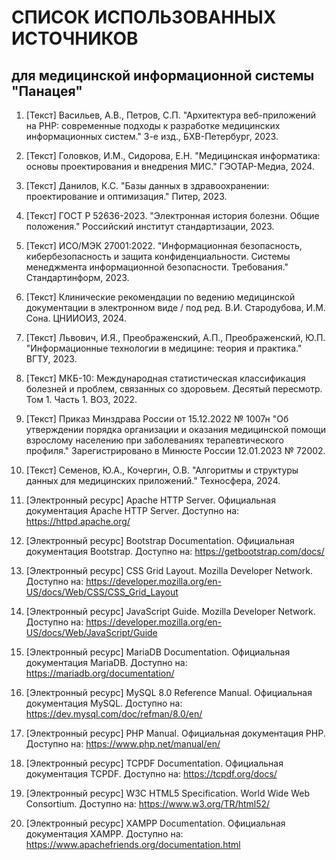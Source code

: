 # СПИСОК ИСПОЛЬЗОВАННЫХ ИСТОЧНИКОВ
## для медицинской информационной системы "Панацея"

1. [Текст] Васильев, А.В., Петров, С.П. "Архитектура веб-приложений на PHP: современные подходы к разработке медицинских информационных систем." 3-е изд., БХВ-Петербург, 2023.

2. [Текст] Головков, И.М., Сидорова, Е.Н. "Медицинская информатика: основы проектирования и внедрения МИС." ГЭОТАР-Медиа, 2024.

3. [Текст] Данилов, К.С. "Базы данных в здравоохранении: проектирование и оптимизация." Питер, 2023.

4. [Текст] ГОСТ Р 52636-2023. "Электронная история болезни. Общие положения." Российский институт стандартизации, 2023.

5. [Текст] ИСО/МЭК 27001:2022. "Информационная безопасность, кибербезопасность и защита конфиденциальности. Системы менеджмента информационной безопасности. Требования." Стандартинформ, 2023.

6. [Текст] Клинические рекомендации по ведению медицинской документации в электронном виде / под ред. В.И. Стародубова, И.М. Сона. ЦНИИОИЗ, 2024.

7. [Текст] Львович, И.Я., Преображенский, А.П., Преображенский, Ю.П. "Информационные технологии в медицине: теория и практика." ВГТУ, 2023.

8. [Текст] МКБ-10: Международная статистическая классификация болезней и проблем, связанных со здоровьем. Десятый пересмотр. Том 1. Часть 1. ВОЗ, 2022.

9. [Текст] Приказ Минздрава России от 15.12.2022 № 1007н "Об утверждении порядка организации и оказания медицинской помощи взрослому населению при заболеваниях терапевтического профиля." Зарегистрировано в Минюсте России 12.01.2023 № 72002.

10. [Текст] Семенов, Ю.А., Кочергин, О.В. "Алгоритмы и структуры данных для медицинских приложений." Техносфера, 2024.

11. [Электронный ресурс] Apache HTTP Server. Официальная документация Apache HTTP Server. Доступно на: https://httpd.apache.org/

12. [Электронный ресурс] Bootstrap Documentation. Официальная документация Bootstrap. Доступно на: https://getbootstrap.com/docs/

13. [Электронный ресурс] CSS Grid Layout. Mozilla Developer Network. Доступно на: https://developer.mozilla.org/en-US/docs/Web/CSS/CSS_Grid_Layout

14. [Электронный ресурс] JavaScript Guide. Mozilla Developer Network. Доступно на: https://developer.mozilla.org/en-US/docs/Web/JavaScript/Guide

15. [Электронный ресурс] MariaDB Documentation. Официальная документация MariaDB. Доступно на: https://mariadb.org/documentation/

16. [Электронный ресурс] MySQL 8.0 Reference Manual. Официальная документация MySQL. Доступно на: https://dev.mysql.com/doc/refman/8.0/en/

17. [Электронный ресурс] PHP Manual. Официальная документация PHP. Доступно на: https://www.php.net/manual/en/

18. [Электронный ресурс] TCPDF Documentation. Официальная документация TCPDF. Доступно на: https://tcpdf.org/docs/

19. [Электронный ресурс] W3C HTML5 Specification. World Wide Web Consortium. Доступно на: https://www.w3.org/TR/html52/

20. [Электронный ресурс] XAMPP Documentation. Официальная документация XAMPP. Доступно на: https://www.apachefriends.org/documentation.html
